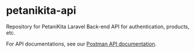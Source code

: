 # petanikita-api

Repository for PetaniKita Laravel Back-end API for authentication, products, etc.

For API documentations, see our [Postman API documentation](https://www.postman.com/petanikita/workspace/petanikita-workspace).
